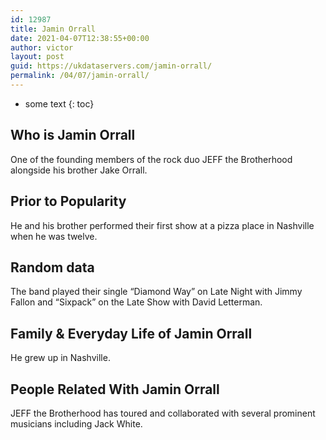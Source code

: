 ```yaml
---
id: 12987
title: Jamin Orrall
date: 2021-04-07T12:38:55+00:00
author: victor
layout: post
guid: https://ukdataservers.com/jamin-orrall/
permalink: /04/07/jamin-orrall/
---
```


* some text
{: toc}


## Who is Jamin Orrall



One of the founding members of the rock duo JEFF the Brotherhood alongside his brother Jake Orrall.

                
                
                
## Prior to Popularity



He and his brother performed their first show at a pizza place in Nashville when he was twelve.

                
                
                
## Random data



The band played their single &#8220;Diamond Way&#8221; on Late Night with Jimmy Fallon and &#8220;Sixpack&#8221; on the Late Show with David Letterman.

                
                
                
## Family & Everyday Life of Jamin Orrall



He grew up in Nashville.

                
                
                
## People Related With Jamin Orrall



JEFF the Brotherhood has toured and collaborated with several prominent musicians including Jack White.

                
              
            
          
          
          